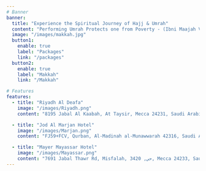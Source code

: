 ```yaml
---
# Banner
banner:
  title: "Experience the Spiritual Journey of Hajj & Umrah"
  content: "Performing Umrah Protects one from Poverty - (Ibni Maajah V2 P964)"
  image: "/images/makkah.jpg"
  button1:
    enable: true
    label: "Packages"
    link: "/packages"
  button2:
    enable: true
    label: "Makkah"
    link: "/Makkah"

# Features
features:
  - title: "Riyadh Al Deafa"
    image: "/images/Riyadh.png"
    content: "8195 Jabal Al Kaabah, At Taysir, Mecca 24231, Saudi Arabia"

  - title: "Jod Al Marjan Hotel"
    image: "/images/Marjan.png"
    content: "FJ59+FCV, Qurban, Al-Madinah al-Munawwarah 42316, Saudi Arabia"

  - title: "Mayer Mayassar Hotel"
    image: "/images/Mayassar.png"
    content: "7691 Jabal Thawr Rd, Misfalah, حي, 3420, Mecca 24233, Saudi Arabia"
---
```

